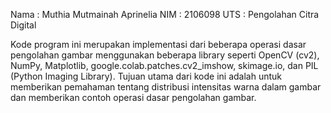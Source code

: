Nama	: Muthia Mutmainah Aprinelia
NIM	: 2106098
UTS	: Pengolahan Citra Digital




Kode program ini merupakan implementasi dari beberapa operasi dasar pengolahan gambar menggunakan beberapa library seperti OpenCV (cv2), NumPy, Matplotlib, google.colab.patches.cv2_imshow, skimage.io, dan PIL (Python Imaging Library). Tujuan utama dari kode ini adalah untuk memberikan pemahaman tentang distribusi intensitas warna dalam gambar dan memberikan contoh operasi dasar pengolahan gambar.
